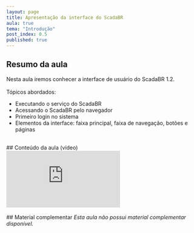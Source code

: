 ```yaml
---
layout: page
title: Apresentação da interface do ScadaBR
aula: true
tema: "Introdução"
post_index: 0.5
published: true
---
```


## Resumo da aula
<div class="message">	
	Nesta aula iremos conhecer a interface de usuário do ScadaBR 1.2.<br><br>
	Tópicos abordados:
	<ul>
		<li>Executando o serviço do ScadaBR</li>		
		<li>Acessando o ScadaBR pelo navegador</li>
		<li>Primeiro login no sistema</li>
		<li>Elementos da interface: faixa principal, faixa de navegação, botões e páginas</li>
	</ul>
</div>

<br>
## Conteúdo da aula (vídeo)

<div class="iframe-container ratio-16_9">
	<iframe src="https://youtube.com/embed/whhGp1QDTB0" title="YouTube video player" frameborder="0" allow="accelerometer; autoplay; clipboard-write; encrypted-media; gyroscope; picture-in-picture; web-share" allowfullscreen></iframe>
</div>

<br>
## Material complementar
<i>Esta aula não possui material complementar disponível.</i>